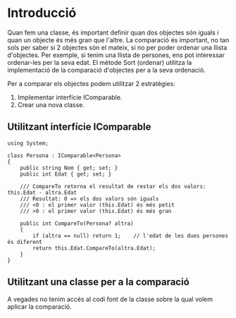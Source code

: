 # Introducció

Quan fem una classe, és important definir quan dos objectes són iguals i quan un objecte és més gran que l'altre. La comparació és important, no tan sols per saber si 2 objectes són el mateix, si no per poder ordenar una llista d'objectes. Per exemple, si tenim una llista de persones, ens pot interessar ordenar-les per la seva edat. El mètode Sort (ordenar) utilitza la implementació de la comparació d'objectes per a la seva ordenació.

Per a comparar els objectes podem utilitzar 2 estratègies:
1. Implementar interfície IComparable.
2. Crear una nova classe.

## Utilitzant interfície IComparable

```CSharp
using System;

class Persona : IComparable<Persona>
{
    public string Nom { get; set; }
    public int Edat { get; set; }

    /// CompareTo retorna el resultat de restar els dos valors: this.Edat - altra.Edat
    /// Resultat: 0 => els dos valors són iguals
    /// <0 : el primer valor (this.Edat) és més petit
    /// >0 : el primer valor (this.Edat) és més gran 
    
    public int CompareTo(Persona? altra)    
    {
        if (altra == null) return 1;    // l'edat de les dues persones és diferent
        return this.Edat.CompareTo(altra.Edat);
    }
}
```

## Utilitzant una classe per a la comparació

A vegades no tenim accés al codi font de la classe sobre la qual volem aplicar la comparació.